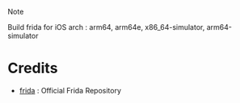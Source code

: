 > [!NOTE]
> Build frida for iOS arch : arm64, arm64e, x86_64-simulator, arm64-simulator
# Credits
- [frida](https://github.com/frida) : Official Frida Repository
